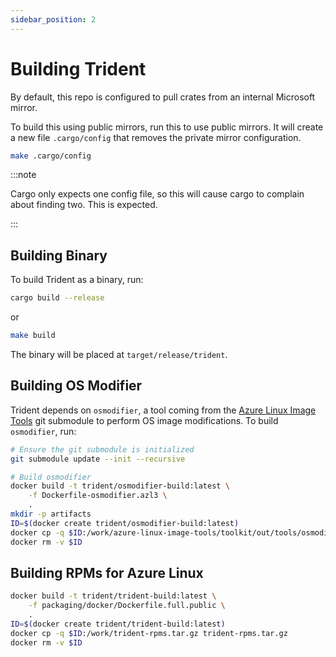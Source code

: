 ```yaml
---
sidebar_position: 2
---
```


# Building Trident

By default, this repo is configured to pull crates from an internal Microsoft mirror.

To build this using public mirrors, run
this to use public mirrors. It will create a new file `.cargo/config` that
removes the private mirror configuration.

```bash
make .cargo/config
```

:::note

Cargo only expects one config file, so this will cause cargo to complain about
finding two. This is expected.

:::

## Building Binary

To build Trident as a binary, run:

```bash
cargo build --release
```

or

```bash
make build
```

The binary will be placed at `target/release/trident`.

## Building OS Modifier

Trident depends on `osmodifier`, a tool coming from the [Azure Linux Image
Tools](https://github.com/microsoft/azure-linux-image-tools) git submodule to
perform OS image modifications. To build `osmodifier`, run:

```bash
# Ensure the git submodule is initialized
git submodule update --init --recursive

# Build osmodifier
docker build -t trident/osmodifier-build:latest \
    -f Dockerfile-osmodifier.azl3 \
    .
mkdir -p artifacts
ID=$(docker create trident/osmodifier-build:latest)
docker cp -q $ID:/work/azure-linux-image-tools/toolkit/out/tools/osmodifier artifacts/osmodifier
docker rm -v $ID
```

## Building RPMs for Azure Linux

```bash
docker build -t trident/trident-build:latest \
    -f packaging/docker/Dockerfile.full.public \
    .
ID=$(docker create trident/trident-build:latest)
docker cp -q $ID:/work/trident-rpms.tar.gz trident-rpms.tar.gz
docker rm -v $ID
```
